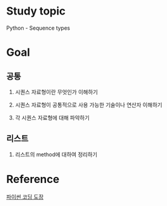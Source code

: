 # Study topic
  
Python - Sequence types  
  
# Goal
  
## 공통
  
1. 시퀀스 자료형이란 무엇인가 이해하기  
  
2. 시퀀스 자료형이 공통적으로 사용 가능한 기술이나 연산자 이해하기  
  
3. 각 시퀀스 자료형에 대해 파악하기  
  
## 리스트
  
1. 리스트의 method에 대하여 정리하기  
  
# Reference
  
<a href = "https://dojang.io/course/view.php?id=7">파이썬 코딩 도장</a>
